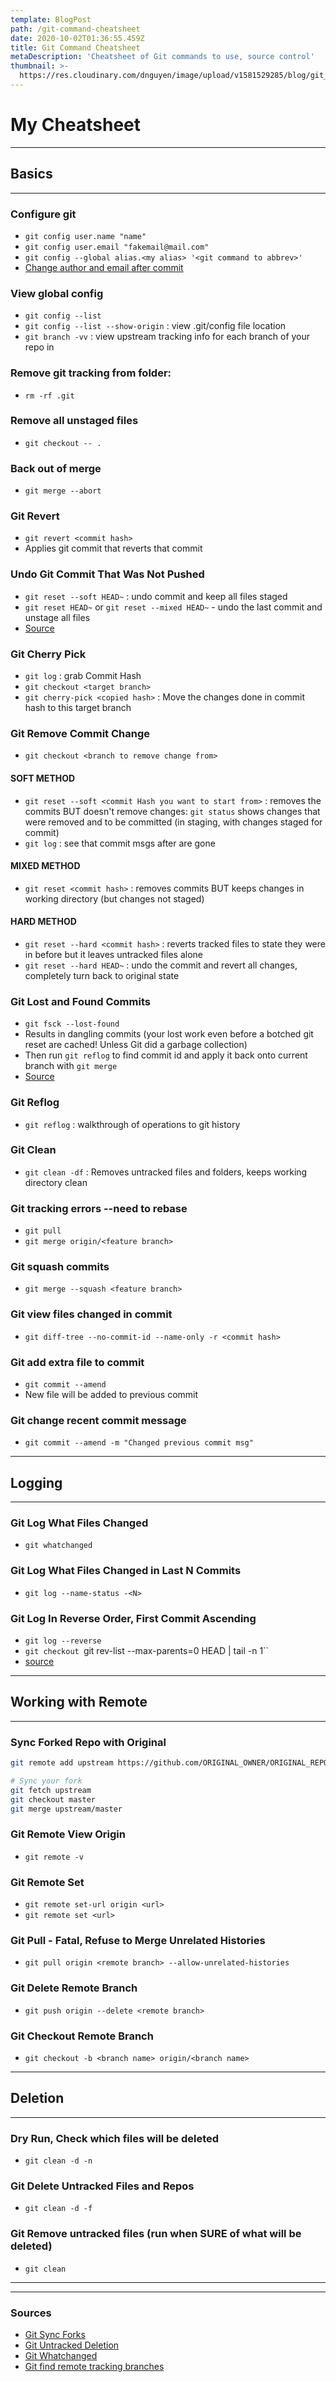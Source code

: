 ```yaml
---
template: BlogPost
path: /git-command-cheatsheet
date: 2020-10-02T01:36:55.459Z
title: Git Command Cheatsheet
metaDescription: 'Cheatsheet of Git commands to use, source control'
thumbnail: >-
  https://res.cloudinary.com/dnguyen/image/upload/v1581529285/blog/git_img_p51ghm.jpg
---
```

# My Cheatsheet

- - -

## Basics

- - -

### Configure git

* `git config user.name "name"`
* `git config user.email "fakemail@mail.com"`
* `git config --global alias.<my alias> '<git command to abbrev>'`
* [Change author and email after commit](https://www.git-tower.com/learn/git/faq/change-author-name-email)

### View global config

* `git config --list`
* `git config --list --show-origin` : view .git/config file location
* `git branch -vv` : view upstream tracking info for each branch of your repo in 

### Remove git tracking from folder:

* `rm -rf .git`

### Remove all unstaged files

* `git checkout -- .`

### Back out of merge

* `git merge --abort`

### Git Revert

* `git revert <commit hash>`
* Applies git commit that reverts that commit

### Undo Git Commit That Was Not Pushed

* `git reset --soft HEAD~` : undo commit and keep all files staged
* `git reset HEAD~` or `git reset --mixed HEAD~` - undo the last commit and unstage all files
* [Source](https://bytefreaks.net/programming-2/how-to-undo-a-git-commit-that-was-not-pushed)

### Git Cherry Pick

* `git log` : grab Commit Hash
* `git checkout <target branch>`
* `git cherry-pick <copied hash>` : Move the changes done in commit hash to this target branch

### Git Remove Commit Change

* `git checkout <branch to remove change from>`

#### SOFT METHOD

* `git reset --soft <commit Hash you want to start from>` : removes the commits BUT doesn't remove changes: `git status` shows changes that were removed and to be committed (in staging, with changes staged for commit)
* `git log` : see that commit msgs after <commit Hash you want to start from> are gone

#### MIXED METHOD

* `git reset <commit hash>` : removes commits BUT keeps changes in working directory (but changes not staged)

#### HARD METHOD

* `git reset --hard <commit hash>` : reverts tracked files to state they were in before but it leaves untracked files alone
* `git reset --hard HEAD~` : undo the commit and revert all changes, completely turn back to original state

### Git Lost and Found Commits

* `git fsck --lost-found`
* Results in dangling commits (your lost work even before a botched git reset are cached! Unless Git did a garbage collection)
* Then run `git reflog` to find commit id and apply it back onto current branch with `git merge`
* [Source](http://gitready.com/advanced/2009/01/17/restoring-lost-commits.html)

### Git Reflog

* `git reflog` : walkthrough of operations to git history

### Git Clean

* `git clean -df` : Removes untracked files and folders, keeps working directory clean

### Git tracking errors --need to rebase

* `git pull`
* `git merge origin/<feature branch>`

### Git squash commits

* `git merge --squash <feature branch>`

### Git view files changed in commit

* `git diff-tree --no-commit-id --name-only -r <commit hash>`

### Git add extra file to commit

* `git commit --amend`
* New file will be added to previous commit

### Git change recent commit message

* `git commit --amend -m "Changed previous commit msg"`

- - -

## Logging

- - -

### Git Log What Files Changed

* `git whatchanged`

### Git Log What Files Changed in Last N Commits

* `git log --name-status -<N>`

### Git Log In Reverse Order, First Commit Ascending

* `git log --reverse`
* `git checkout `git rev-list --max-parents=0 HEAD | tail -n 1``
* [source](https://stackoverflow.com/questions/43197105/how-do-you-jump-to-the-first-commit-in-git)

- - -

## Working with Remote

- - -

### Sync Forked Repo with Original

```sh
git remote add upstream https://github.com/ORIGINAL_OWNER/ORIGINAL_REPOSITORY.git

# Sync your fork
git fetch upstream
git checkout master
git merge upstream/master
```

### Git Remote View Origin

* `git remote -v`

### Git Remote Set

* `git remote set-url origin <url>`
* `git remote set <url>`

### Git Pull - Fatal, Refuse to Merge Unrelated Histories

* `git pull origin <remote branch> --allow-unrelated-histories`

### Git Delete Remote Branch

* `git push origin --delete <remote branch>`

### Git Checkout Remote Branch

* `git checkout -b <branch name> origin/<branch name>`

- - -

## Deletion

- - -

### Dry Run, Check which files will be deleted

* `git clean -d -n`

### Git Delete Untracked Files and Repos

* `git clean -d -f`

### Git Remove untracked files (run when SURE of what will be deleted)

* `git clean`

- - -

- - -

### Sources

* [Git Sync Forks](https://www.freecodecamp.org/news/how-to-sync-your-fork-with-the-original-git-repository/)
* [Git Untracked Deletion](https://linuxize.com/post/how-to-remove-untracked-files-in-git/)
* [Git Whatchanged](https://linux.die.net/man/1/git-whatchanged)
* [Git find remote tracking branches](https://stackoverflow.com/questions/171550/find-out-which-remote-branch-a-local-branch-is-tracking)
